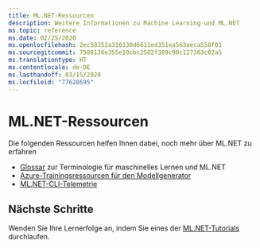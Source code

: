 ```yaml
---
title: ML.NET-Ressourcen
description: Weitere Informationen zu Machine Learning und ML.NET
ms.topic: reference
ms.date: 02/25/2020
ms.openlocfilehash: 2ec58352a310130d6611ed351ea563aeca558f01
ms.sourcegitcommit: 7588136e355e10cbc2582f389c90c127363c02a5
ms.translationtype: HT
ms.contentlocale: de-DE
ms.lasthandoff: 03/15/2020
ms.locfileid: "77628695"
---
```

# <a name="mlnet-resources"></a>ML.NET-Ressourcen

Die folgenden Ressourcen helfen Ihnen dabei, noch mehr über ML.NET zu erfahren

- [Glossar](glossary.md) zur Terminologie für maschinelles Lernen und ML.NET
- [Azure-Trainingsressourcen für den Modellgenerator](azure-training-concepts-model-builder.md)
- [ML.NET-CLI-Telemetrie](ml-net-cli-telemetry.md)

## <a name="next-steps"></a>Nächste Schritte

Wenden Sie Ihre Lernerfolge an, indem Sie eines der [ML.NET-Tutorials](../tutorials/index.md) durchlaufen.
